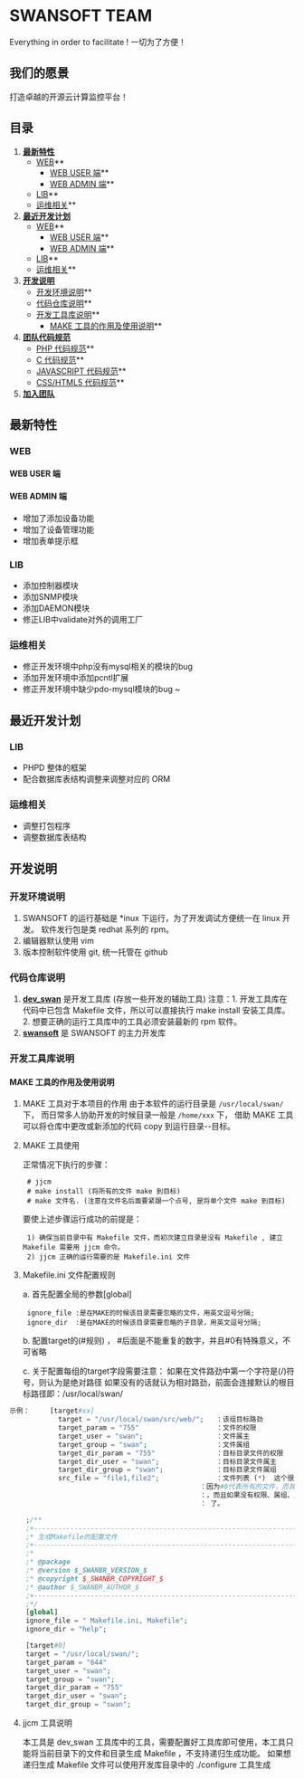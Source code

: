 # SWANSOFT TEAM

Everything in order to facilitate ! 一切为了方便！

## 我们的愿景

打造卓越的开源云计算监控平台！
<!-- {{{ 目录 -->

## 目录

1. **[最新特性](#new-features)**
	* [WEB](#)**
		* [WEB USER 端](#)**
		* [WEB ADMIN 端](#)**
	* [LIB](#)**
	* [运维相关](#)**
2. **[最近开发计划](#)**
	* [WEB](#)**
		* [WEB USER 端](#)**
		* [WEB ADMIN 端](#)**
	* [LIB](#)**
	* [运维相关](#)**
3. **[开发说明](#)**
	* [开发环境说明](#)**
	* [代码仓库说明](#)**
	* [开发工具库说明](#)**
		* [MAKE 工具的作用及使用说明](#)**
4. **[团队代码规范](#)**
	* [PHP 代码规范](#)**
	* [C 代码规范](#)**
	* [JAVASCRIPT 代码规范](#)**
	* [CSS/HTML5 代码规范](#)**
5. **[加入团队](#)**

<!-- }}} -->
<!-- {{{ 最新特性 -->
## 最新特性

### WEB

#### WEB USER 端

#### WEB ADMIN 端

- 增加了添加设备功能
- 增加了设备管理功能
- 增加表单提示框

### LIB

- 添加控制器模块
- 添加SNMP模块
- 添加DAEMON模块
- 修正LIB中validate对外的调用工厂

### 运维相关

- 修正开发环境中php没有mysql相关的模块的bug
- 添加开发环境中添加pcntl扩展
- 修正开发环境中缺少pdo-mysql模块的bug
					  ~                                      
<!-- }}} -->
<!-- {{{ 最近开发计划 -->

## 最近开发计划

### LIB

- PHPD 整体的框架
- 配合数据库表结构调整来调整对应的 ORM

### 运维相关

- 调整打包程序
- 调整数据库表结构

<!-- }}} -->
<!-- {{{ 开发说明 -->

## 开发说明

### 开发环境说明

1. SWANSOFT 的运行基础是 *inux 下运行，为了开发调试方便统一在 linux 开发。 软件发行包是类 redhat 系列的 rpm。
2. 编辑器默认使用 vim
3. 版本控制软件使用 git, 统一托管在 github

### 代码仓库说明

1. **[dev_swan]()** 是开发工具库 (存放一些开发的辅助工具)
	注意：1. 开发工具库在代码中已包含 Makefile 文件，所以可以直接执行 make install 安装工具库。
		  2. 想要正确的运行工具库中的工具必须安装最新的 rpm 软件。
2. **[swansoft]()** 是 SWANSOFT 的主力开发库

### 开发工具库说明

#### MAKE 工具的作用及使用说明

1. MAKE 工具对于本项目的作用
	由于本软件的运行目录是 `/usr/local/swan/` 下， 而日常多人协助开发的时候目录一般是 `/home/xxx` 下， 借助 MAKE 工具可以将仓库中更改或新添加的代码 copy 到运行目录--目标。
2. MAKE 工具使用

	正常情况下执行的步骤：
	
		# jjcm
		# make install (将所有的文件 make 到目标)
		# make 文件名. (注意在文件名后面要紧跟一个点号, 是将单个文件 make 到目标)
		
	要使上述步骤运行成功的前提是：
	
		1) 确保当前目录中有 Makefile 文件，而初次建立目录是没有 Makefile , 建立 Makefile 需要用 jjcm 命令。
		2) jjcm 正确的运行需要的是 Makefile.ini 文件
		
3. Makefile.ini 文件配置规则
		
	a. 首先配置全局的参数[global]
	
		ignore_file :是在MAKE的时候该目录需要忽略的文件，用英文逗号分隔;
		ignore_dir  :是在MAKE的时候该目录需要忽略的子目录，用英文逗号分隔;

	b. 配置target的(#规则) ， #后面是不能重复的数字，并且#0有特殊意义，不可省略
	
	c. 关于配置每组的target字段需要注意：
		如果在文件路劲中第一个字符是(/)符号，则认为是绝对路径
	    如果没有的话就认为相对路劲，前面会连接默认的根目标路径即：/usr/local/swan/

```php
示例：		[target#xx]
			target = "/usr/local/swan/src/web/";   ：该组目标路劲
			target_param = "755"                   ：文件的权限
			target_user = "swan";				   ：文件属主
			target_group = "swan";				   ：文件属组
			target_dir_param = "755"               ：目标目录文件的权限
			target_dir_user = "swan";			   ：目标目录文件属主
			target_dir_group = "swan";			   ：目标目录文件属组
			src_file = "file1,file2";              ：文件列表 (*)  这个很重要，默认#0下的该配置是没有意义，
											   ：因为#0代表所有的文件，而其他的#xxx中必须包含这个配置并且用英文逗号分隔
											   ：，而且如果没有权限、属组、属主、或目标路劲不同的情况就用target#0就够用
											   ： 了。
```	
```php
	;/**
	;+------------------------------------------------------------------------------
	;* 生成Makefile的配置文件 
	;+------------------------------------------------------------------------------
	;* 
	;* @package 
	;* @version $_SWANBR_VERSION_$
	;* @copyright $_SWANBR_COPYRIGHT_$
	;* @author $_SWANBR_AUTHOR_$ 
	;+------------------------------------------------------------------------------
	;*/
	[global]
	ignore_file = " Makefile.ini, Makefile";
	ignore_dir = "help";

	[target#0]
	target = "/usr/local/swan/";
	target_param = "644"
	target_user = "swan";
	target_group = "swan";
	target_dir_param = "755"
	target_dir_user = "swan";
	target_dir_group = "swan";
```

4. jjcm 工具说明
 
	本工具是 dev_swan 工具库中的工具，需要配置好工具库即可使用，本工具只能将当前目录下的文件和目录生成 Makefile ，不支持递归生成功能。
	如果想递归生成 Makefile 文件可以使用开发库目录中的 ./configure 工具生成

<!-- }}} -->
